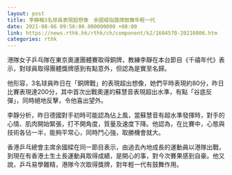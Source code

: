 ```yaml
---
layout: post
title: 李靜稱3名球員表現超想像　余國樑指獎牌鼓舞年輕一代
date: 2021-08-06 09:56:00.000000000 +08:00
link: https://news.rthk.hk/rthk/ch/component/k2/1604570-20210806.htm
categories: rthk
---
```


港隊女子乒乓隊在東京奧運團體賽取得銅牌，教練李靜在本台節目《千禧年代》表示，對球員取得團體獎牌感到有點意外，但認為是實至名歸。

他形容，3名球員昨日在「銅牌戰」的表現超出想像，她們平時表現約80分，昨日比賽表現達200分，其中首次出戰奧運的蘇慧音表現超出水準，有點「谷底反彈」，同時絕地反擊，令他喜出望外。

李靜分析，昨日德國對手初時可能認為佔上風，當蘇慧音有超水準發揮時，對手的心情、肌肉開始緊張，打不開角度，質量及速度下降。他認為，在比賽中，心態與技術各佔一半，能夠平常心，同時鬥心強，取勝機會就大。

香港乒乓總會主席余國樑在同一節目表示，由過去內地成長的運動員以港隊出戰，到現在有香港土生土長運動員取得成績，是開心的事，對今次賽果感到自豪。他又說，乒乓易學難精，港隊今次取得獎牌，對年輕一代有鼓舞作用。
